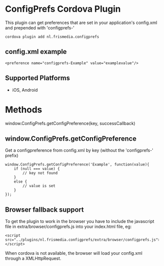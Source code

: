 ConfigPrefs Cordova Plugin
======

This plugin can get preferences that are set in your application's config.xml and prepended with 'configprefs-'

    cordova plugin add nl.frismedia.configprefs

config.xml example
-------------------

    <preference name="configprefs-Example" value="examplevalue"/>

Supported Platforms
-------------------

- iOS, Android


Methods
=================

window.ConfigPrefs.getConfigPreference(key, successCallback)


window.ConfigPrefs.getConfigPreference
-------------------

Get a configpreference from config.xml by key (without the 'configprefs-' prefix)

    window.ConfigPrefs.getConfigPreference('Example', function(value){
        if (null === value) {
            // key not found
        }
        else {
            // value is set
        }
    });
    
Browser fallback support
-------------------

To get the plugin to work in the browser you have to include the javascript file in extra/browser/configprefs.js into your index.html file, eg:

    <script src="../plugins/nl.frismedia.configprefs/extra/browser/configprefs.js"></script>
       
When cordova is not available, the browser will load your config.xml through a XMLHttpRequest. 

